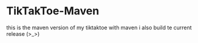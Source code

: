 # TikTakToe-Maven

this is the maven version of my tiktaktoe
with maven i also build te current release
(>_>)
